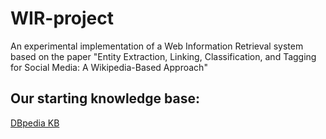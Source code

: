 # WIR-project
An experimental implementation of a Web Information Retrieval system based on the paper "Entity Extraction, Linking, Classification, and Tagging for Social Media: A Wikipedia-Based Approach"

## Our starting knowledge base:
[DBpedia KB](https://www.kaggle.com/danofer/dbpedia-classes)
